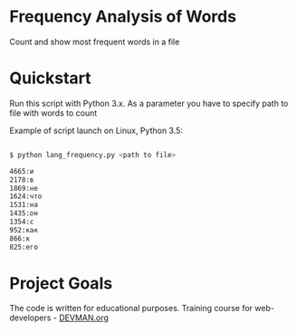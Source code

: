 # Frequency Analysis of Words

Count and show most frequent words in a file

# Quickstart

Run this script with Python 3.x. As a parameter you have to specify path to file with words to count

Example of script launch on Linux, Python 3.5:

```bash

$ python lang_frequency.py <path to file>

4665:и
2178:в
1869:не
1624:что
1531:на
1435:он
1354:с
952:как
866:к
825:его
```

# Project Goals

The code is written for educational purposes. Training course for web-developers - [DEVMAN.org](https://devman.org)
